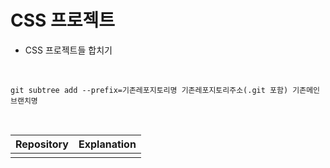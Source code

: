 # CSS 프로젝트

- CSS 프로젝트들 합치기

<br>

```shell
git subtree add --prefix=기존레포지토리명 기존레포지토리주소(.git 포함) 기존메인브랜치명
```

<br>

| Repository | Explanation |
| :--------: | :---------: |
|            |             |
